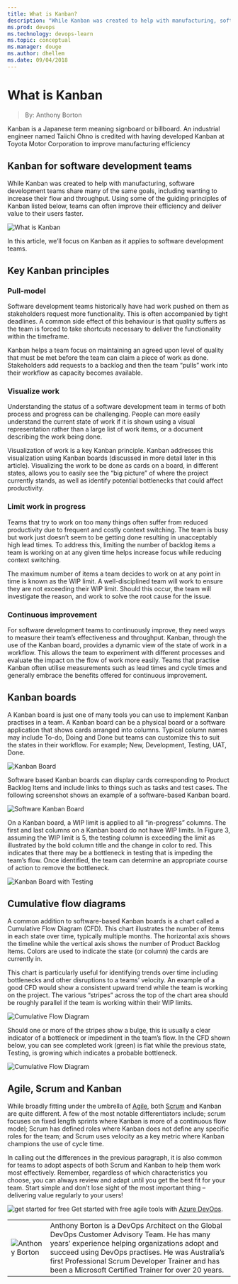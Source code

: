 ```yaml
---
title: What is Kanban?
description: "While Kanban was created to help with manufacturing, software development teams share many of the same goals, including wanting to increase their flow and throughput. In this article, we’ll focus on Kanban as it applies to software development teams."
ms.prod: devops
ms.technology: devops-learn
ms.topic: conceptual
ms.manager: douge
ms.author: dhellem
ms.date: 09/04/2018
---
```


# What is Kanban

> By: Anthony Borton

Kanban is a Japanese term meaning signboard or billboard. An industrial engineer named Taiichi Ohno is credited with having developed Kanban at Toyota Motor Corporation to improve manufacturing efficiency

## Kanban for software development teams

While Kanban was created to help with manufacturing, software development teams share many of the same goals, including wanting to increase their flow and throughput. Using some of the guiding principles of Kanban listed below, teams can often improve their efficiency and deliver value to their users faster.

![What is Kanban](../_img/what-is-kanban.png)

In this article, we’ll focus on Kanban as it applies to software development teams.

## Key Kanban principles

### Pull-model

Software development teams historically have had work pushed on them as stakeholders request more functionality. This is often accompanied by tight deadlines. A common side effect of this behaviour is that quality suffers as the team is forced to take shortcuts necessary to deliver the functionality within the timeframe.

Kanban helps a team focus on maintaining an agreed upon level of quality that must be met before the team can claim a piece of work as done. Stakeholders add requests to a backlog and then the team “pulls” work into their workflow as capacity becomes available.

### Visualize work

Understanding the status of a software development team in terms of both process and progress can be challenging. People can more easily understand the current state of work if it is shown using a visual representation rather than a large list of work items, or a document describing the work being done.

Visualization of work is a key Kanban principle. Kanban addresses this visualization using Kanban boards (discussed in more detail later in this article). Visualizing the work to be done as cards on a board, in different states, allows you to easily see the “big picture” of where the project currently stands, as well as identify potential bottlenecks that could affect productivity.

### Limit work in progress

Teams that try to work on too many things often suffer from reduced productivity due to frequent and costly context switching. The team is busy but work just doesn’t seem to be getting done resulting in unacceptably high lead times. To address this, limiting the number of backlog items a team is working on at any given time helps increase focus while reducing context switching.

The maximum number of items a team decides to work on at any point in time is known as the WIP limit. A well-disciplined team will work to ensure they are not exceeding their WIP limit. Should this occur, the team will investigate the reason, and work to solve the root cause for the issue.

### Continuous improvement

For software development teams to continuously improve, they need ways to measure their team’s effectiveness and throughput. Kanban, through the use of the Kanban board, provides a dynamic view of the state of work in a workflow. This allows the team to experiment with different processes and evaluate the impact on the flow of work more easily. Teams that practise Kanban often utilise measurements such as lead times and cycle times and generally embrace the benefits offered for continuous improvement.

## Kanban boards

A Kanban board is just one of many tools you can use to implement Kanban practises in a team. A Kanban board can be a physical board or a software application that shows cards arranged into columns. Typical column names may include To-do, Doing and Done but teams can customize this to suit the states in their workflow. For example; New, Development, Testing, UAT, Done.

![Kanban Board](../_img/kanban-board-1.png)

Software based Kanban boards can display cards corresponding to Product Backlog Items and include links to things such as tasks and test cases. The following screenshot shows an example of a software-based Kanban board.

![Software Kanban Board](../_img/kanban-board-2.png)

On a Kanban board, a WIP limit is applied to all “in-progress” columns. The first and last columns on a Kanban board do not have WIP limits. In Figure 3, assuming the WIP limit is 5, the testing column is exceeding the limit as illustrated by the bold column title and the change in color to red. This indicates that there may be a bottleneck in testing that is impeding the team’s flow. Once identified, the team can determine an appropriate course of action to remove the bottleneck.

![Kanban Board with Testing](../_img/kanban-board-testing-1.png)

## Cumulative flow diagrams

A common addition to software-based Kanban boards is a chart called a Cumulative Flow Diagram (CFD). This chart illustrates the number of items in each state over time, typically multiple months. The horizontal axis shows the timeline while the vertical axis shows the number of Product Backlog Items. Colors are used to indicate the state (or column) the cards are currently in.

This chart is particularly useful for identifying trends over time including bottlenecks and other disruptions to a teams’ velocity. An example of a good CFD would show a consistent upward trend while the team is working on the project. The various “stripes” across the top of the chart area should be roughly parallel if the team is working within their WIP limits.

![Cumulative Flow Diagram](../_img/kanban-cumulative-flow-1.png)

Should one or more of the stripes show a bulge, this is usually a clear indicator of a bottleneck or impediment in the team’s flow. In the CFD shown below, you can see completed work (green) is flat while the previous state, Testing, is growing which indicates a probable bottleneck.

![Cumulative Flow Diagram](../_img/kanban-cumulative-flow-2.png)

## Agile, Scrum and Kanban

While broadly fitting under the umbrella of [Agile](what-is-agile.md), both [Scrum](what-is-scrum.md) and Kanban are quite different. A few of the most notable differentiators include; scrum focuses on fixed length sprints where Kanban is more of a continuous flow model; Scrum has defined roles where Kanban does not define any specific roles for the team; and Scrum uses velocity as a key metric where Kanban champions the use of cycle time.

In calling out the differences in the previous paragraph, it is also common for teams to adopt aspects of both Scrum and Kanban to help them work most effectively. Remember, regardless of which characteristics you choose, you can always review and adapt until you get the best fit for your team. Start simple and don’t lose sight of the most important thing – delivering value regularly to your users!

![get started for free](../_img/AgileGetStartedForFree_32x.png) Get started with free agile tools with [Azure DevOps](https://dev.azure.com).

|                                                     |                                                                                                                                                                                                                                                                                                             |
| --------------------------------------------------- | ----------------------------------------------------------------------------------------------------------------------------------------------------------------------------------------------------------------------------------------------------------------------------------------------------------- |
| ![Anthony Borton](../_img/anthonyborton-avatar.jpg) | Anthony Borton is a DevOps Architect on the Global DevOps Customer Advisory Team. He has many years’ experience helping organizations adopt and succeed using DevOps practises. He was Australia’s first Professional Scrum Developer Trainer and has been a Microsoft Certified Trainer for over 20 years. |

